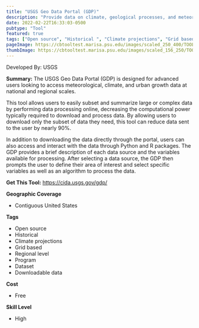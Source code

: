 ```yaml
---
title: "USGS Geo Data Portal (GDP)"
description: "Provide data on climate, geological processes, and meteorology"
date: 2022-02-22T16:33:03-0500
pubtype: "Tool"
featured: true
tags: ["Open source", "Historical ", "Climate projections", "Grid based", "Regional level", "Program", "Dataset", "Downloadable data"]
pageImage: https://cbtooltest.marisa.psu.edu/images/scaled_250_400/TOOLID_7.0_ScreenCapture-1.png
thumbImage: https://cbtooltest.marisa.psu.edu/images/scaled_156_250/TOOLID_7.0_ScreenCapture-1.png
---
```

Developed By: USGS

**Summary:** The USGS Geo Data Portal (GDP) is designed for advanced users looking to access meteorological, climate, and urban growth data at national and regional scales. 

This tool allows users to easily subset and summarize large or complex data by performing data processing online, decreasing the computational power typically required to download and process data. By allowing users to download only the subset of data they need, this tool can reduce data sent to the user by nearly 90%. 

In addition to downloading the data directly through the portal, users can also access and interact with the data through Python and R packages. The GDP provides a brief description of each data source and the variables available for processing. After selecting a data source, the GDP then prompts the user to define their area of interest and select specific variables as well as an algorithm to process the data. 

__**Get This Tool:**__ https://cida.usgs.gov/gdp/

__**Geographic Coverage**__
- Contiguous United States

__**Tags**__
-  Open source
-  Historical 
-  Climate projections
-  Grid based
-  Regional level
-  Program
-  Dataset
-  Downloadable data

__**Cost**__
- Free

__**Skill Level**__
- High

